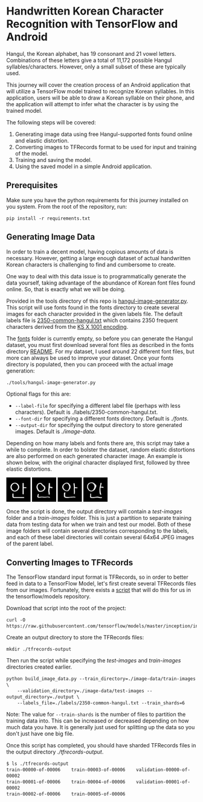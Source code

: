 # Handwritten Korean Character Recognition with TensorFlow and Android

Hangul, the Korean alphabet, has 19 consonant and 21 vowel letters.
Combinations of these letters give a total of 11,172 possible Hangul
syllables/characters. However, only a small subset of these are typically used.

This journey will cover the creation process of an Android application that
will utilize a TensorFlow model trained to recognize Korean syllables.
In this application, users will be able to draw a Korean syllable on their
phone, and the application will attempt to infer what the character is by using
the trained model.

The following steps will be covered:
1. Generating image data using free Hangul-supported fonts found online and
   elastic distortion.
2. Converting images to TFRecords format to be used for input and training of
   the model.
3. Training and saving the model.
4. Using the saved model in a simple Android application.


## Prerequisites

Make sure you have the python requirements for this journey installed on you
system. From the root of the repository, run:

```
pip install -r requirements.txt
```


## Generating Image Data

In order to train a decent model, having copious amounts of data is necessary.
However, getting a large enough dataset of actual handwritten Korean characters
is challenging to find and cumbersome to create.

One way to deal with this data issue is to programmatically generate the data
yourself, taking advantage of the abundance of Korean font files found online.
So, that is exactly what we will be doing.

Provided in the tools directory of this repo is
[hangul-image-generator.py](./tools/hangul-image-generator.py).
This script will use fonts found in the fonts directory to create several images
for each character provided
in the given labels file. The default labels file is
[2350-common-hangul.txt](./labels/2350-common-hangul.txt)
which contains 2350 frequent characters derived from the
[KS X 1001 encoding](https://en.wikipedia.org/wiki/KS_X_1001).

The [fonts](./fonts) folder is currently empty, so before you can generate the
Hangul dataset, you must first download
several font files as described in the fonts directory [README](./fonts/README.md).
For my dataset, I used around 22 different font files, but more can always be
used to improve your dataset. Once your fonts directory is populated,
then you can proceed with the actual image generation:

```
./tools/hangul-image-generator.py
```

Optional flags for this are:

* `--label-file` for specifying a different label file (perhaps with less characters).
  Default is ./labels/2350-common-hangul.txt.
* `--font-dir` for specifying a different fonts directory. Default is _./fonts_.
* `--output-dir` for specifying the output directory to store generated images.
  Default is _./image-data_.

Depending on how many labels and fonts there are, this script may take a while
to complete. In order to bolster the dataset, random elastic distortions are also
performed on each generated character image. An example is shown below, with the
original character displayed first, followed by three elastic distortions.

![Normal Image](doc/source/images/hangul_normal.jpeg "Normal font character image")
![Distorted Image 1](doc/source/images/hangul_distorted1.jpeg "Distorted font character image")
![Distorted Image 2](doc/source/images/hangul_distorted2.jpeg "Distorted font character image")
![Distorted Image 3](doc/source/images/hangul_distorted3.jpeg "Distorted font character image")

Once the script is done, the output directory will contain a _test-images_ folder
and a _train-images_ folder. This is just a partition to separate training data
from testing data for when we train and test our model. Both of these image folders
will contain several directories corresponding to the labels, and each of these
label directories will contain several 64x64 JPEG images of the parent label.


## Converting Images to TFRecords

The TensorFlow standard input format is TFRecords, so in order to better feed in
data to a TensorFlow Model, let's first create several TFRecords files from our
images. Fortunately, there exists a
[script](https://github.com/tensorflow/models/blob/master/inception/inception/data/build_image_data.py)
that will do this for us in the tensorflow/models repository.

Download that script into the root of the project:

```
curl -O https://raw.githubusercontent.com/tensorflow/models/master/inception/inception/data/build_image_data.py
```

Create an output directory to store the TFRecords files:

```
mkdir ./tfrecords-output
```

Then run the script while specifying the _test-images_ and _train-images_
directories created earlier.

```
python build_image_data.py --train_directory=./image-data/train-images \
    --validation_directory=./image-data/test-images --output_directory=./output \
    --labels_file=./labels/2350-common-hangul.txt --train_shards=6
```

Note: The value for `--train-shards` is the number of files to partition the training
data into. This can be increased or decreased depending on how much data you have.
It is generally just used for splitting up the data so you don't just have one big file.

Once this script has completed, you should have sharded TFRecords files in the
output directory _./tfrecords-output_.

```
$ ls ./tfrecords-output
train-00000-of-00006    train-00003-of-00006    validation-00000-of-00002
train-00001-of-00006    train-00004-of-00006    validation-00001-of-00002
train-00002-of-00006    train-00005-of-00006
```
